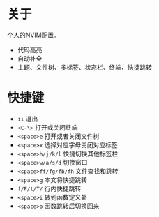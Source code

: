 # 关于
个人的NVIM配置。
- 代码高亮
- 自动补全
- 主题、文件树、多标签、状态栏、终端、快捷跳转

# 快捷键

- `ii`                  退出
- `<C-\>`               打开或关闭终端
- `<space>e`            打开或者关闭文件树
- `<space>x`            选择对应字母关闭对应标签
- `<space>h/j/k/l`      快捷切换其他标签栏
- `<space>w/a/s/d`      切换窗口
- `<space>ff/fg/fb/fh`  文件查找和跳转
- `<space>g`            本文将快捷跳转
- `f/F/t/T/`            行内快捷跳转
- `<space>i`            转到函数定义处
- `<space>o`            函数跳转后切换回来
